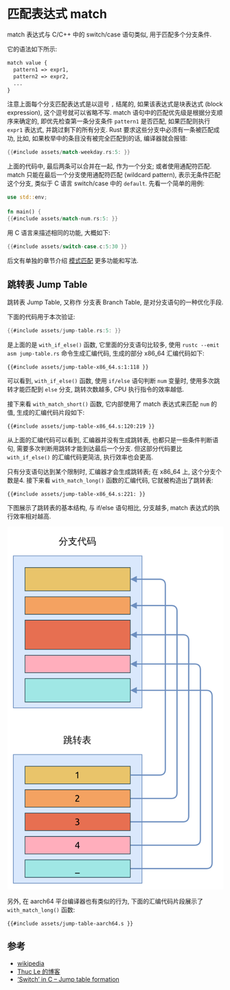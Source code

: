 # 匹配表达式 match

match 表达式与 C/C++ 中的 switch/case 语句类似, 用于匹配多个分支条件.

它的语法如下所示:

```rust, ignore
match value {
  pattern1 => expr1,
  pattern2 => expr2,
  ...
}
```

注意上面每个分支匹配表达式是以逗号 `,` 结尾的, 如果该表达式是块表达式 (block expression), 这个逗号就可以省略不写.
match 语句中的匹配优先级是根据分支顺序来确定的, 即优先检查第一条分支条件 `pattern1` 是否匹配, 如果匹配则执行 `expr1`
表达式, 并跳过剩下的所有分支. Rust 要求这些分支中必须有一条被匹配成功, 比如, 如果枚举中的条目没有被完全匹配到的话,
编译器就会报错:

```rust
{{#include assets/match-weekday.rs:5: }}
```

上面的代码中, 最后两条可以合并在一起, 作为一个分支; 或者使用通配符匹配.
match 只能在最后一个分支使用通配符匹配 (wildcard pattern), 表示无条件匹配这个分支,
类似于 C 语言 switch/case 中的 `default`. 先看一个简单的用例:

```rust
use std::env;

fn main() {
{{#include assets/match-num.rs:5: }}
```

用 C 语言来描述相同的功能, 大概如下:

```C
{{#include assets/switch-case.c:5:30 }}
```

后文有单独的章节介绍 [模式匹配](../pattern-matching/index.md) 更多功能和写法.

## 跳转表 Jump Table

跳转表 Jump Table, 又称作 分支表 Branch Table, 是对分支语句的一种优化手段.

下面的代码用于本次验证:

```rust
{{#include assets/jump-table.rs:5: }}
```

是上面的是 `with_if_else()` 函数, 它里面的分支语句比较多,
使用 `rustc --emit asm jump-table.rs` 命令生成汇编代码, 生成的部分 x86_64 汇编代码如下:

```assembly
{{#include assets/jump-table-x86_64.s:1:118 }}
```

可以看到, `with_if_else()` 函数, 使用 `if/else` 语句判断 `num` 变量时, 使用多次跳转才能匹配到
`else` 分支, 跳转次数越多, CPU 执行指令的效率越低.

接下来看 `with_match_short()` 函数, 它内部使用了 match 表达式来匹配 `num` 的值,
生成的汇编代码片段如下:

```assembly
{{#include assets/jump-table-x86_64.s:120:219 }}
```

从上面的汇编代码可以看到, 汇编器并没有生成跳转表, 也都只是一些条件判断语句,
需要多次判断用跳转才能到达最后一个分支.
但这部分代码要比 `with_if_else()` 的汇编代码更简洁, 执行效率也会更高.

只有分支语句达到某个限制时, 汇编器才会生成跳转表; 在 x86_64 上, 这个分支个数是4.
接下来看 `with_match_long()` 函数的汇编代码, 它就被构造出了跳转表:

```assembly
{{#include assets/jump-table-x86_64.s:221: }}
```

下图展示了跳转表的基本结构, 与 if/else 语句相比, 分支越多, match 表达式的执行效率相对越高.

![jump table](assets/jump-table.svg)

另外, 在 aarch64 平台编译器也有类似的行为, 下面的汇编代码片段展示了 `with_match_long()` 函数:

```assembly
{{#include assets/jump-table-aarch64.s }}
```

## 参考

- [wikipedia](https://en.wikipedia.org/wiki/Branch_table)
- [Thuc Le 的博客](https://thuc.space/posts/jump_table/)
- [‘Switch’ in C – Jump table formation](https://remyaraj89.wordpress.com/2010/11/05/switch-in-c-jump-table-formation/)